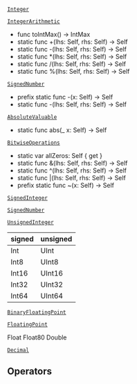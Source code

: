

[`Integer`](https://developer.apple.com/reference/swift/integer)

[`IntegerArithmetic`](https://developer.apple.com/reference/swift/integerarithmetic)
* func toIntMax() -> IntMax
* static func +(lhs: Self, rhs: Self) -> Self
* static func -(lhs: Self, rhs: Self) -> Self
* static func \*(lhs: Self, rhs: Self) -> Self
* static func /(lhs: Self, rhs: Self) -> Self
* static func %(lhs: Self, rhs: Self) -> Self

[`SignedNumber`](https://developer.apple.com/reference/swift/signednumber)
* prefix static func -(x: Self) -> Self
* static func -(lhs: Self, rhs: Self) -> Self

[`AbsoluteValuable`](https://developer.apple.com/reference/swift/absolutevaluable)
* static func abs(_ x: Self) -> Self

[`BitwiseOperations`](https://developer.apple.com/reference/swift/bitwiseoperations)
* static var allZeros: Self { get }
* static func &(lhs: Self, rhs: Self) -> Self
* static func ^(lhs: Self, rhs: Self) -> Self
* static func |(lhs: Self, rhs: Self) -> Self
* prefix static func ~(x: Self) -> Self

[`SignedInteger`](https://developer.apple.com/reference/swift/signedinteger)

[`SignedNumber`](https://developer.apple.com/reference/swift/signednumber)

[`UnsignedInteger`](https://developer.apple.com/reference/swift/unsignedinteger)

signed | unsigned
---|---
Int|UInt
Int8|UInt8
Int16|UInt16
Int32|UInt32
Int64|UInt64


[`BinaryFloatingPoint`](https://developer.apple.com/reference/swift/binaryfloatingpoint)

[`FloatingPoint`](https://developer.apple.com/reference/swift/floatingpoint)

Float
Float80
Double


[`Decimal`](https://developer.apple.com/reference/foundation/decimal)

## Operators
